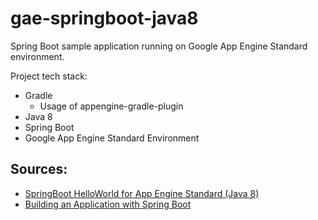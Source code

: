 # gae-springboot-java8

Spring Boot sample application running on Google App Engine Standard environment.

Project tech stack:
- Gradle
  - Usage of appengine-gradle-plugin
- Java 8
- Spring Boot
- Google App Engine Standard Environment

## Sources:

- [SpringBoot HelloWorld for App Engine Standard (Java 8)](https://github.com/GoogleCloudPlatform/getting-started-java/tree/master/appengine-standard-java8/springboot-appengine-standard)
- [Building an Application with Spring Boot](https://spring.io/guides/gs/spring-boot/)
